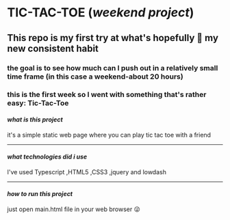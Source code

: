 # TIC-TAC-TOE (_weekend project_)

## This repo is my first try at what's hopefully 🤞 my new consistent habit

### the goal is to see how much can I push out in a relatively small time frame (in this case a weekend-about 20 hours)

### this is the first week so I went with something that's rather easy: Tic-Tac-Toe

#### *what is this project*

it's a simple static web page where you can play tic tac toe with a friend

------

#### *what technologies did i use*

I've used Typescript ,HTML5 ,CSS3 ,jquery and lowdash

------

#### *how to run this project*

just open main.html file in your web browser 😜
